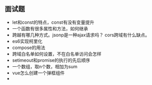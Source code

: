 ﻿## 面试题
* let和const的特点，const有没有变量提升
*  一个函数有很多属性和方法，如何继承
*  跨越有哪几种方式。jsonp是一种ajax请求吗？ cors跨域有什么缺点。
*  es6实现柯里化
*  compose的用法
*  跨域白名单如何设置，不在白名单访问会怎样
*  setimeout和promise的执行的先后顺序
*  一个数组，取n个数，相加为sum
*  vue怎么创建一个弹框组件
* 